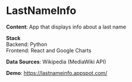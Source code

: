 # LastNameInfo
<b>Content</b>: App that displays info about a last name 

<b>Stack</b><br />
Backend: Python<br /> 
Frontend: React and Google Charts

<b>Data Sources</b>: Wikipedia (MediaWiki API)

<b>Demo</b>: https://lastnameinfo.appspot.com/
